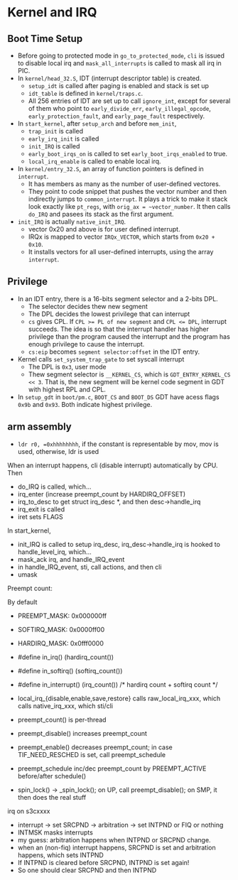 Kernel and IRQ
==============

## Boot Time Setup

* Before going to protected mode in `go_to_protected_mode`, `cli` is issued to
  disable local irq and `mask_all_interrupts` is called to mask all irq in PIC.
* In `kernel/head_32.S`, IDT (interrupt descriptor table) is created.
  * `setup_idt` is called after paging is enabled and stack is set up
  * `idt_table` is defined in `kernel/traps.c`.
  * All 256 entries of IDT are set up to call `ignore_int`, except for several
    of them who point to `early_divide_err`, `early_illegal_opcode`,
    `early_protection_fault`, and `early_page_fault` respectively.
* In `start_kernel`, after `setup_arch` and before `mem_init`,
  * `trap_init` is called
  * `early_irq_init` is called
  * `init_IRQ` is called
  * `early_boot_irqs_on` is called to set `early_boot_irqs_enabled` to true.
  * `local_irq_enable` is called to enable local irq.
* In `kernel/entry_32.S`, an array of function pointers is defined in
  `interrupt`.
  * It has members as many as the number of user-defined vectores.
  * They point to code snippet that pushes the vector number and then indirectly
    jumps to `common_interrupt`.  It plays a trick to make it stack look exactly
    like `pt_regs`, with `orig_ax = ~vector_number`.  It then calls `do_IRQ` and
    pasees its stack as the first argument.
* `init_IRQ` is actually `native_init_IRQ`.
  * vector 0x20 and above is for user defined interrupt.
  * IRQx is mapped to vector `IRQx_VECTOR`, which starts from `0x20 + 0x10`.
  * It installs vectors for all user-defined interrupts, using the array
    `interrupt`.

## Privilege

* In an IDT entry, there is a 16-bits segment selector and a 2-bits DPL.
  * The selector decides thew new segment
  * The DPL decides the lowest privilege that can interrupt
  * `cs` gives CPL.  If `CPL >= PL of new segment` and `CPL <= DPL`, interrupt
    succeeds.  The idea is so that the interrupt handler has higher privilege
    than the program caused the interrupt and the program has enough privilege
    to cause the interrupt.
  * `cs:eip` becomes `segment selector:offset` in the IDT entry.
* Kernel calls `set_system_trap_gate` to set syscall interrupt
  * The DPL is `0x3`, user mode
  * Thew segment selector is `__KERNEL_CS`, which is `GDT_ENTRY_KERNEL_CS << 3`.
    That is, the new segment will be kernel code segment in GDT with highest
    RPL and CPL.
* In `setup_gdt` in `boot/pm.c`, `BOOT_CS` and `BOOT_DS` GDT have acess flags
  `0x9b` and `0x93`.  Both indicate highest privilege.

## arm assembly

* `ldr r0, =0xhhhhhhhh`, if the constant is representable by mov, mov is used,
  otherwise, ldr is used

When an interrupt happens, cli (disable interrupt) automatically by CPU.  Then
* do_IRQ is called, which...
* irq_enter (increase preempt_count by HARDIRQ_OFFSET)
* irq_to_desc to get struct irq_desc *, and then desc->handle_irq
* irq_exit is called
* iret sets FLAGS

In start_kernel,
* init_IRQ is called to setup irq_desc, irq_desc->handle_irq is hooked to handle_level_irq, which...
* mask_ack irq, and handle_IRQ_event
* in handle_IRQ_event, sti, call actions, and then cli
* umask

Preempt count:

By default
* PREEMPT_MASK: 0x000000ff
* SOFTIRQ_MASK: 0x0000ff00
* HARDIRQ_MASK: 0x0fff0000
* #define in_irq()		(hardirq_count())
* #define in_softirq()		(softirq_count())
* #define in_interrupt()	(irq_count()) /* hardirq count + softirq count */

* local_irq_{disable,enable,save,restore} calls raw_local_irq_xxx, which calls native_irq_xxx, which sti/cli

* preempt_count() is per-thread
* preempt_disable() increases preempt_count
* preempt_enable() decreases preempt_count; in case TIF_NEED_RESCHED is set, call preempt_schedule
* preempt_schedule inc/dec preempt_count by PREEMPT_ACTIVE before/after schedule()

* spin_lock() -> _spin_lock(); on UP, call preempt_disable(); on SMP, it then does the real stuff

irq on s3cxxxx
* interrupt -> set SRCPND -> arbitration -> set INTPND or FIQ or nothing
* INTMSK masks interrupts
* my guess: arbitration happens when INTPND or SRCPND change.
* when an (non-fiq) interrupt happens, SRCPND is set and arbitration happens, which sets INTPND
* If INTPND is cleared before SRCPND, INTPND is set again!
* So one should clear SRCPND and then INTPND
